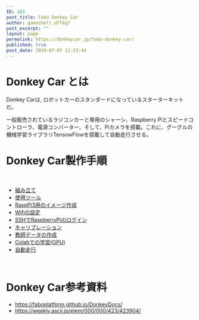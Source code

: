 ```yaml
---
ID: 183
post_title: Fabo Donkey Car
author: gameshell_d7l6g7
post_excerpt: ""
layout: page
permalink: https://donkeycar.jp/fabo-donkey-car/
published: true
post_date: 2019-07-07 11:23:44
---
```

<h1>Donkey Car とは</h1>
Donkey Carは, ロボットカーのスタンダードになっているスターターキットだ。

一般販売されているラジコンカーと専用のシャーシ、Raspberry Piとスピードコントローラ、電源コンバーター、そして、Piカメラを搭載。これに、グーグルの機械学習ライブラリTensowFlowを搭載して自動走行させる。
<h1>Donkey Car製作手順</h1>
&nbsp;
<ul>
 	<li class="md-nav__item md-nav__item--active"><a class="md-nav__link md-nav__link--active" title="組み立て" href="https://faboplatform.github.io/DonkeyDocs/0.DonkeyCar%E3%81%AE%E6%A7%8B%E7%AF%89/00.build/">組み立て </a></li>
 	<li class="md-nav__item"><a class="md-nav__link" title="使用ツール" href="https://faboplatform.github.io/DonkeyDocs/0.DonkeyCar%E3%81%AE%E6%A7%8B%E7%AF%89/01.Tools/"> 使用ツール </a></li>
 	<li class="md-nav__item"><a class="md-nav__link" title="RaspPi3用のイメージ作成" href="https://faboplatform.github.io/DonkeyDocs/0.DonkeyCar%E3%81%AE%E6%A7%8B%E7%AF%89/02.rasppi_allsetting/"> RaspPi3用のイメージ作成 </a></li>
 	<li class="md-nav__item"><a class="md-nav__link" title="Wifiの設定" href="https://faboplatform.github.io/DonkeyDocs/0.DonkeyCar%E3%81%AE%E6%A7%8B%E7%AF%89/03.network/"> Wifiの設定 </a></li>
 	<li class="md-nav__item"><a class="md-nav__link" title="SSHでRaspberryPiのログイン" href="https://faboplatform.github.io/DonkeyDocs/0.DonkeyCar%E3%81%AE%E6%A7%8B%E7%AF%89/04.ssh/"> SSHでRaspberryPiのログイン </a></li>
 	<li class="md-nav__item"><a class="md-nav__link" title="キャリブレーション" href="https://faboplatform.github.io/DonkeyDocs/0.DonkeyCar%E3%81%AE%E6%A7%8B%E7%AF%89/05.calbration/"> キャリブレーション </a></li>
 	<li class="md-nav__item"><a class="md-nav__link" title="教師データの作成" href="https://faboplatform.github.io/DonkeyDocs/0.DonkeyCar%E3%81%AE%E6%A7%8B%E7%AF%89/06.parent/"> 教師データの作成 </a></li>
 	<li class="md-nav__item"><a class="md-nav__link" title="Colabでの学習(GPU)" href="https://faboplatform.github.io/DonkeyDocs/0.DonkeyCar%E3%81%AE%E6%A7%8B%E7%AF%89/07.train_colab/"> Colabでの学習(GPU) </a></li>
 	<li class="md-nav__item"><a class="md-nav__link" title="自動走行" href="https://faboplatform.github.io/DonkeyDocs/0.DonkeyCar%E3%81%AE%E6%A7%8B%E7%AF%89/08.autopilot/"> 自動走行 </a></li>
</ul>
&nbsp;
<h1>Donkey Car参考資料</h1>
<ul>
 	<li><a href="https://faboplatform.github.io/DonkeyDocs/">https://faboplatform.github.io/DonkeyDocs/</a></li>
 	<li><a href="https://weekly.ascii.jp/elem/000/000/423/423904/">https://weekly.ascii.jp/elem/000/000/423/423904/</a></li>
</ul>
&nbsp;